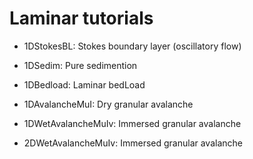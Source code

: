Laminar tutorials
=================

* 1DStokesBL: Stokes boundary layer (oscillatory flow)

* 1DSedim: Pure sedimention 

* 1DBedload: Laminar bedLoad

* 1DAvalancheMuI: Dry granular avalanche

* 1DWetAvalancheMuIv: Immersed granular avalanche

* 2DWetAvalancheMuIv: Immersed granular avalanche
